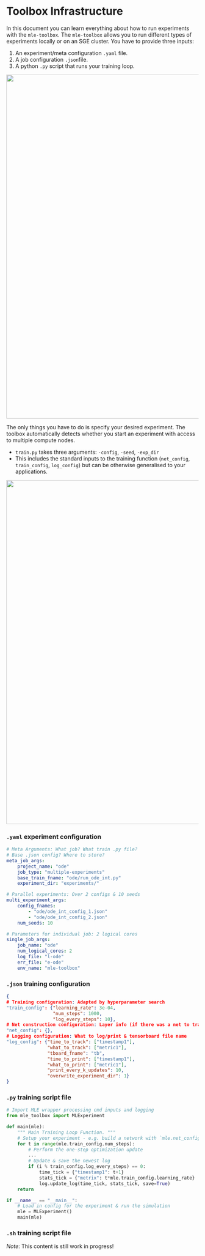 # Toolbox Infrastructure

In this document you can learn everything about how to run experiments with the `mle-toolbox`. The `mle-toolbox` allows you to run different types of experiments locally or on an SGE cluster. You have to provide three inputs:

1. An experiment/meta configuration `.yaml` file.
2. A job configuration `.json`file.
3. A python `.py` script that runs your training loop.

<a href="toolbox-schematic.png"><img src="toolbox-schematic.png" width=900 align="center" /></a>


The only things you have to do is specify your desired experiment. The toolbox automatically detects whether you start an experiment with access to multiple compute nodes.

- `train.py` takes three arguments: `-config`, `-seed`, `-exp_dir`
- This includes the standard inputs to the training function (`net_config`, `train_config`, `log_config`) but can be otherwise generalised to your applications.

<a href="toolbox-inputs.png"><img src="toolbox-inputs.png" width=900 align="center" /></a>

### `.yaml` experiment configuration

```yaml
# Meta Arguments: What job? What train .py file?
# Base .json config? Where to store?
meta_job_args:
    project_name: "ode"
    job_type: "multiple-experiments"
    base_train_fname: "ode/run_ode_int.py"
    experiment_dir: "experiments/"

# Parallel experiments: Over 2 configs & 10 seeds
multi_experiment_args:
    config_fnames:
        - "ode/ode_int_config_1.json"
        - "ode/ode_int_config_2.json"
    num_seeds: 10

# Parameters for individual job: 2 logical cores
single_job_args:
    job_name: "ode"
    num_logical_cores: 2
    log_file: "l-ode"
    err_file: "e-ode"
    env_name: "mle-toolbox"

```

### `.json` training configuration

```json
{
# Training configuration: Adapted by hyperparameter search
"train_config": {"learning_rate": 3e-04,
                 "num_steps": 1000,
                 "log_every_steps": 10},
# Net construction configuration: Layer info (if there was a net to train)
"net_config": {},
# Logging configuration: What to log/print & tensorboard file name
"log_config": {"time_to_track": ["timestamp1"],
               "what_to_track": ["metric1"],
               "tboard_fname": "tb",
               "time_to_print": ["timestamp1"],
               "what_to_print": ["metric1"],
               "print_every_k_updates": 10,
               "overwrite_experiment_dir": 1}
}

```

### `.py` training script file

```Python
# Import MLE wrapper processing cmd inputs and logging
from mle_toolbox import MLExperiment

def main(mle):
    """ Main Training Loop Function. """
    # Setup your experiment - e.g. build a network with `mle.net_config`
    for t in range(mle.train_config.num_steps):
        # Perform the one-step optimization update
        ...
        # Update & save the newest log
        if (i % train_config.log_every_steps) == 0:
            time_tick = {"timestamp1": t+1}
            stats_tick = {"metrix": t*mle.train_config.learning_rate}
            log.update_log(time_tick, stats_tick, save=True)
    return

if __name__ == "__main__":
    # Load in config for the experiment & run the simulation
    mle = MLExperiment()
    main(mle)
```

### `.sh` training script file

*Note*: This content is still work in progress!
